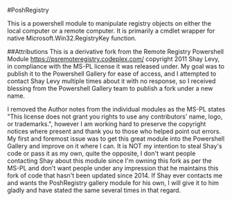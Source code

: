 #PoshRegistry

This is a powershell module to manipulate registry objects on either the local computer or a remote computer.
It is primarily a cmdlet wrapper for native Microsoft.Win32.RegistryKey function.

##Attributions
This is a derivative fork from the Remote Registry Powershell Module https://psremoteregistry.codeplex.com/ copyright 2011 Shay Levy, in compliance with the MS-PL license it was released under. My goal was to publish it to the Powershell Gallery for ease of access, and I attempted to contact Shay Levy multiple times about it with no response, so I received blessing from the Powershell Gallery team to publish a fork under a new name.

I removed the Author notes from the individual modules as the MS-PL states "This license does not grant you rights to use any contributors' name, logo, or trademarks.", however I am working hard to preserve the copyright notices where present and thank you to those who helped point out errors. My first and foremost issue was to get this great module into the Powershell Gallery and improve on it where I can. It is NOT my intention to steal Shay's code or pass it as my own, quite the opposite, I don't want people contacting Shay about this module since I'm owning this fork as per the MS-PL and don't want people under any impression that he maintains this fork of code that hasn't been updated since 2014. If Shay ever contacts me and wants the PoshRegistry gallery module for his own, I will give it to him gladly and have stated the same several times in that regard.

